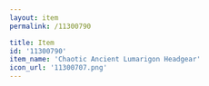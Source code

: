 ```yaml
---
layout: item
permalink: /11300790

title: Item
id: '11300790'
item_name: 'Chaotic Ancient Lumarigon Headgear'
icon_url: '11300707.png'
---
```

